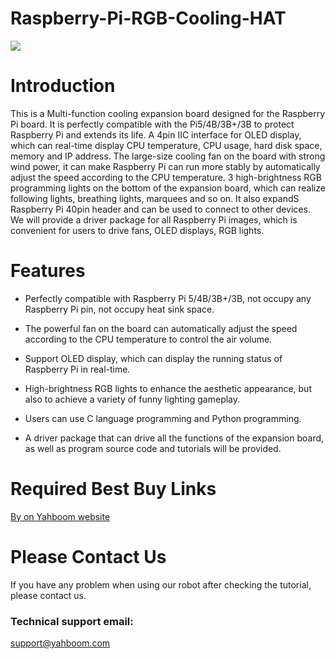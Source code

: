 # Raspberry-Pi-RGB-Cooling-HAT
![](https://github.com/YahboomTechnology/Raspberry-Pi-RGB-Cooling-HAT/blob/master/Yahboom_RGB_Cooling.jpg)
# Introduction
This is a Multi-function cooling expansion board designed for the Raspberry Pi board. It is perfectly compatible with the Pi5/4B/3B+/3B to protect Raspberry Pi and extends its life. A 4pin IIC interface for OLED display, which can real-time display CPU temperature, CPU usage, hard disk space, memory and IP address. The large-size cooling fan on the board with strong wind power, it can make Raspberry Pi can run more stably by automatically adjust the speed according to the CPU temperature. 3 high-brightness RGB programming lights on the bottom of the expansion board, which can realize following lights, breathing lights, marquees and so on. It also expandS Raspberry Pi 40pin header and can be used to connect to other devices. We will provide a driver package for all Raspberry Pi images, which is convenient for users to drive fans, OLED displays, RGB lights.
# Features
* Perfectly compatible with Raspberry Pi 5/4B/3B+/3B, not occupy any Raspberry Pi pin, not occupy heat sink space.

* The powerful fan on the board can automatically adjust the speed according to the CPU temperature to control the air volume.

* Support OLED display, which can display the running status of Raspberry Pi in real-time.

* High-brightness RGB lights to enhance the aesthetic appearance, but also to achieve a variety of funny lighting gameplay.

* Users can use C language programming and Python programming.

* A driver package that can drive all the functions of the expansion board, as well as program source code and tutorials will be provided.

# Required Best Buy Links

[By on Yahboom website](https://category.yahboom.net/products/rgb-cooling-hat)

# Please Contact Us
If you have any problem when using our robot after checking the tutorial, please contact us.

### Technical support email: 
support@yahboom.com

